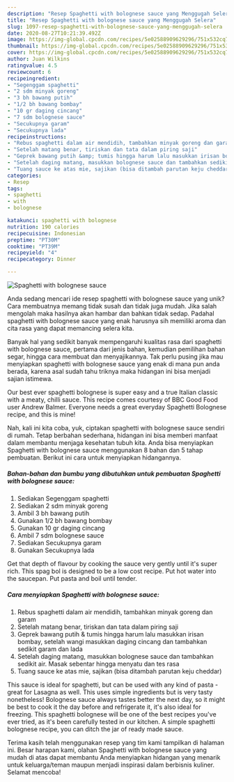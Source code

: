 ```yaml
---
description: "Resep Spaghetti with bolognese sauce yang Menggugah Selera"
title: "Resep Spaghetti with bolognese sauce yang Menggugah Selera"
slug: 1097-resep-spaghetti-with-bolognese-sauce-yang-menggugah-selera
date: 2020-08-27T10:21:39.492Z
image: https://img-global.cpcdn.com/recipes/5e02588909629296/751x532cq70/spaghetti-with-bolognese-sauce-foto-resep-utama.jpg
thumbnail: https://img-global.cpcdn.com/recipes/5e02588909629296/751x532cq70/spaghetti-with-bolognese-sauce-foto-resep-utama.jpg
cover: https://img-global.cpcdn.com/recipes/5e02588909629296/751x532cq70/spaghetti-with-bolognese-sauce-foto-resep-utama.jpg
author: Juan Wilkins
ratingvalue: 4.5
reviewcount: 6
recipeingredient:
- "Segenggam spaghetti"
- "2 sdm minyak goreng"
- "3 bh bawang putih"
- "1/2 bh bawang bombay"
- "10 gr daging cincang"
- "7 sdm bolognese sauce"
- "Secukupnya garam"
- "Secukupnya lada"
recipeinstructions:
- "Rebus spaghetti dalam air mendidih, tambahkan minyak goreng dan garam"
- "Setelah matang benar, tiriskan dan tata dalam piring saji"
- "Geprek bawang putih &amp; tumis hingga harum lalu masukkan irisan bombay, setelah wangi masukkan daging cincang dan tambahkan sedikit garam dan lada"
- "Setelah daging matang, masukkan bolognese sauce dan tambahkan sedikit air. Masak sebentar hingga menyatu dan tes rasa"
- "Tuang sauce ke atas mie, sajikan (bisa ditambah parutan keju cheddar)"
categories:
- Resep
tags:
- spaghetti
- with
- bolognese

katakunci: spaghetti with bolognese 
nutrition: 190 calories
recipecuisine: Indonesian
preptime: "PT30M"
cooktime: "PT39M"
recipeyield: "4"
recipecategory: Dinner

---
```



![Spaghetti with bolognese sauce](https://img-global.cpcdn.com/recipes/5e02588909629296/751x532cq70/spaghetti-with-bolognese-sauce-foto-resep-utama.jpg)

Anda sedang mencari ide resep spaghetti with bolognese sauce yang unik? Cara membuatnya memang tidak susah dan tidak juga mudah. Jika salah mengolah maka hasilnya akan hambar dan bahkan tidak sedap. Padahal spaghetti with bolognese sauce yang enak harusnya sih memiliki aroma dan cita rasa yang dapat memancing selera kita.

Banyak hal yang sedikit banyak mempengaruhi kualitas rasa dari spaghetti with bolognese sauce, pertama dari jenis bahan, kemudian pemilihan bahan segar, hingga cara membuat dan menyajikannya. Tak perlu pusing jika mau menyiapkan spaghetti with bolognese sauce yang enak di mana pun anda berada, karena asal sudah tahu triknya maka hidangan ini bisa menjadi sajian istimewa.

Our best ever spaghetti bolognese is super easy and a true Italian classic with a meaty, chilli sauce. This recipe comes courtesy of BBC Good Food user Andrew Balmer. Everyone needs a great everyday Spaghetti Bolognese recipe, and this is mine!


Nah, kali ini kita coba, yuk, ciptakan spaghetti with bolognese sauce sendiri di rumah. Tetap berbahan sederhana, hidangan ini bisa memberi manfaat dalam membantu menjaga kesehatan tubuh kita. Anda bisa menyiapkan Spaghetti with bolognese sauce menggunakan 8 bahan dan 5 tahap pembuatan. Berikut ini cara untuk menyiapkan hidangannya.

<!--inarticleads1-->

##### Bahan-bahan dan bumbu yang dibutuhkan untuk pembuatan Spaghetti with bolognese sauce:

1. Sediakan Segenggam spaghetti
1. Sediakan 2 sdm minyak goreng
1. Ambil 3 bh bawang putih
1. Gunakan 1/2 bh bawang bombay
1. Gunakan 10 gr daging cincang
1. Ambil 7 sdm bolognese sauce
1. Sediakan Secukupnya garam
1. Gunakan Secukupnya lada


Get that depth of flavour by cooking the sauce very gently until it&#39;s super rich. This spag bol is designed to be a low cost recipe. Put hot water into the saucepan. Put pasta and boil until tender. 

<!--inarticleads2-->

##### Cara menyiapkan Spaghetti with bolognese sauce:

1. Rebus spaghetti dalam air mendidih, tambahkan minyak goreng dan garam
1. Setelah matang benar, tiriskan dan tata dalam piring saji
1. Geprek bawang putih &amp; tumis hingga harum lalu masukkan irisan bombay, setelah wangi masukkan daging cincang dan tambahkan sedikit garam dan lada
1. Setelah daging matang, masukkan bolognese sauce dan tambahkan sedikit air. Masak sebentar hingga menyatu dan tes rasa
1. Tuang sauce ke atas mie, sajikan (bisa ditambah parutan keju cheddar)


This sauce is ideal for spaghetti, but can be used with any kind of pasta - great for Lasagna as well. This uses simple ingredients but is very tasty nonetheless! Bolognese sauce always tastes better the next day, so it might be best to cook it the day before and refrigerate it, it&#39;s also ideal for freezing. This spaghetti bolognese will be one of the best recipes you&#39;ve ever tried, as it&#39;s been carefully tested in our kitchen. A simple spaghetti bolognese recipe, you can ditch the jar of ready made sauce. 

Terima kasih telah menggunakan resep yang tim kami tampilkan di halaman ini. Besar harapan kami, olahan Spaghetti with bolognese sauce yang mudah di atas dapat membantu Anda menyiapkan hidangan yang menarik untuk keluarga/teman maupun menjadi inspirasi dalam berbisnis kuliner. Selamat mencoba!
